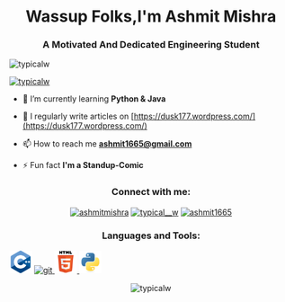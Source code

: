 <h1 align="center">Wassup Folks,I'm Ashmit Mishra</h1>
<h3 align="center">A Motivated And Dedicated Engineering Student</h3>

<p align="left"> <img src="https://komarev.com/ghpvc/?username=typicalw&label=Profile%20views&color=0e75b6&style=flat" alt="typicalw" /> </p>

<p align="left"> <a href="https://github.com/ryo-ma/github-profile-trophy"><img src="https://github-profile-trophy.vercel.app/?username=typicalw" alt="typicalw" /></a> </p>

- 🌱 I’m currently learning **Python & Java**

- 📝 I regularly write articles on [https://dusk177.wordpress.com/](https://dusk177.wordpress.com/)

- 📫 How to reach me **ashmit1665@gmail.com**

- ⚡ Fun fact **I'm a Standup-Comic**

<h3 align="center">Connect with me:</h3>
<p align="center">
<a href="https://linkedin.com/in/ashmitmishra" target="blank"><img align="center" src="https://raw.githubusercontent.com/rahuldkjain/github-profile-readme-generator/master/src/images/icons/Social/linked-in-alt.svg" alt="ashmitmishra" height="30" width="40" /></a>
<a href="https://instagram.com/typical__w" target="blank"><img align="center" src="https://raw.githubusercontent.com/rahuldkjain/github-profile-readme-generator/master/src/images/icons/Social/instagram.svg" alt="typical__w" height="30" width="40" /></a>
<a href="https://www.hackerrank.com/ashmit1665" target="blank"><img align="center" src="https://raw.githubusercontent.com/rahuldkjain/github-profile-readme-generator/master/src/images/icons/Social/hackerrank.svg" alt="ashmit1665" height="30" width="40" /></a>
</p>

<h3 align="center">Languages and Tools:</h3>
 <img src="https://raw.githubusercontent.com/devicons/devicon/master/icons/cplusplus/cplusplus-original.svg" alt="cplusplus" width="40" height="40"/> </a> <a href="https://git-scm.com/" target="_blank" rel="noreferrer"> <img src="https://www.vectorlogo.zone/logos/git-scm/git-scm-icon.svg" alt="git" width="40" height="40"/> </a> <a href="https://www.w3.org/html/" target="_blank" rel="noreferrer"> <img src="https://raw.githubusercontent.com/devicons/devicon/master/icons/html5/html5-original-wordmark.svg" alt="html5" width="40" height="40"/> </a> <a href="https://www.python.org" target="_blank" rel="noreferrer"> <img src="https://raw.githubusercontent.com/devicons/devicon/master/icons/python/python-original.svg" alt="python" width="40" height="40"/> </a> </p>

<p align="center"> <img align="center" src="https://github-readme-streak-stats.herokuapp.com/?user=typicalw&" alt="typicalw" /> </p>
